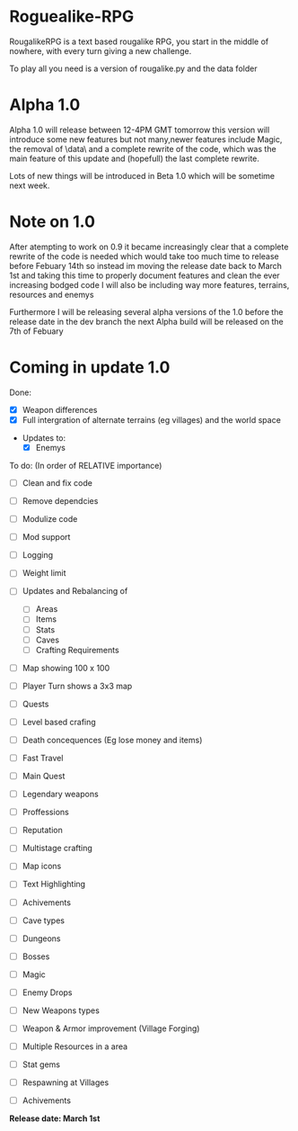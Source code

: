 # Roguealike-RPG
RougalikeRPG is a text based rougalike RPG, you start in the middle of nowhere, with every turn giving a new challenge.

To play all you need is a version of rougalike.py and the data folder

# Alpha 1.0
Alpha 1.0 will release between 12-4PM GMT tomorrow this version will introduce some new features but not many,newer features include Magic, the removal of \data\ and a complete rewrite of the code, which was the main feature of this update and (hopefull) the last complete rewrite.

Lots of new things will be introduced in Beta 1.0 which will be sometime next week.

# Note on 1.0
After atempting to work on 0.9 it became increasingly clear that a complete rewrite of the code is needed which would take too much time to release before Febuary 14th so instead im moving the release date back to March 1st and taking this time to properly document features and clean the ever increasing bodged code I will also be including way more features, terrains, resources and enemys

Furthermore I will be releasing several alpha versions of the 1.0 before the release date in the dev branch the next Alpha build will be released on the 7th of Febuary

# Coming in update 1.0
Done:
- [x] Weapon differences
- [x] Full intergration of alternate terrains (eg villages) and the world space

- Updates to:
  - [x] Enemys

To do: (In order of RELATIVE importance)
- [ ] Clean and fix code
- [ ] Remove dependcies
- [ ] Modulize code
- [ ] Mod support
- [ ] Logging
- [ ] Weight limit

- [ ] Updates and Rebalancing of
  - [ ] Areas
  - [ ] Items
  - [ ] Stats
  - [ ] Caves
  - [ ] Crafting Requirements

- [ ] Map showing 100 x 100 
- [ ] Player Turn shows a 3x3 map
- [ ] Quests
- [ ] Level based crafing
- [ ] Death concequences (Eg lose money and items)
- [ ] Fast Travel
- [ ] Main Quest
- [ ] Legendary weapons
- [ ] Proffessions
- [ ] Reputation
- [ ] Multistage crafting
- [ ] Map icons
- [ ] Text Highlighting
- [ ] Achivements
- [ ] Cave types
- [ ] Dungeons
- [ ] Bosses
- [ ] Magic
- [ ] Enemy Drops
- [ ] New Weapons types
- [ ] Weapon &  Armor improvement (Village Forging)
- [ ] Multiple Resources in a area
- [ ] Stat gems
- [ ] Respawning at Villages
- [ ] Achivements

__Release date:  March 1st__
